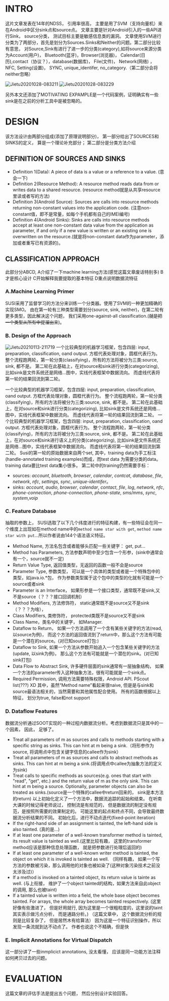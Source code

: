 # INTRO 
这片文章发表在14年的NDSS， 引用率很高， 主要是用了SVM（支持向量机）来在Android中区分sink点和source点。
文章主要是针对Android引入的一些API进行Sink， source分类， 测试目标主要是敏感信息类的漏洞。
文章使用SVM进行分类为了两部分，首先是划分为Sources.Sinks和Neither的问题。第二部分比较有意思， 对Source,Sink有进行了进一步的分类(category),如将source来源分类为Account(用户)， Bluetooth(蓝牙)，Browser(浏览器)， Calendar(日历),contact（协议？），database(数据库)， File(文件)， Network(网络) ，NFC, Setting(设置)， SYNC, unique_identifer, no_category.（第二部分会将neither忽略）

![Jietu20201028-083211](https://user-images.githubusercontent.com/3693435/97376358-22d0d700-18f8-11eb-8e9a-908b46f4edc7.jpg)
![Jietu20201028-083229](https://user-images.githubusercontent.com/3693435/97376362-25cbc780-18f8-11eb-8b47-1af3884292df.jpg)

另外本文还添加了MOTIVATING EXPAMPLE是一个代码案例，证明确实有一些sink是在之前的分析工具中是被忽略的。

# DESIGN
该方法设计由两部分组成(添加了原理说明部分)， 第一部分给出了SOURCES和SINKS的定义， 算是一个理论补充部分； 第二部分是分类方法介绍
## DEFINITION OF SOURCES AND SINKS
 * Definition 1(Data): A piece of data is a value or a reference to a value. (意会一下)
 * Definition 2(Resource Method): A resource method reads data from or writes data to a shared resource. (resource method就是从共享resource里读或者写的方法)
 * Definition 3(Android Source): Sources are calls into resource methods returning non-constant values into the application code. (注意non-constant值，即不是常量，如每个手机都有自己的IMEI编号)
 * Definition 4(Android Sinks): Sinks are calls into resource methods accept at least one non-constant data value from the application as parameter, if and only if a new value is written or an existing one is overwritten on the resource.(就是将non-constant data作为parameter，添加或者重写已有资源的)。 

## CLASSIFICATION APPROACH
此部分分ABCD, A介绍了一下machine learning方法(感觉这篇文章废话特别多) B才是核心设计 C开始解释我要提取的基本特征 D重点说明数据流特征

 ### A.Machine Learning Primer
SUSI采用了监督学习的方法分来训练一个分类器。使用了SVM的一种更加精确的实现SMO。 由在第一轮有三种类型需要划分(source, sink, neither)，在第二轮有更多类型，因此解决这个问题， 我们采用one-against-all classification.(~~就是把一个类型从所有中提溜出来~~)。 

 ### B. Design of the Approach
 ![Jietu20210113-211719](https://user-images.githubusercontent.com/3693435/104459850-47c81280-55e8-11eb-9e9f-f589fe8d7024.jpg)
 一个比较典型的机器学习框架，包含四层: input, preparation, classification, oand output. 方框代表处理对象，圆框代表行为。 整个流程跑两轮，第一轮分类(classifying)，所有的方法将被分为三类:source, sink, 都不是。 第二轮在此基础上，在对source和sink进行分类(categorizing), 比如sink是文件系统还是网络...图中，实线代表框架中数据流向。 而虚线代表将第一轮的结果回流到第二轮。
 
 一个比较典型的机器学习框架，包含四层: input, preparation, classification, oand output. 方框代表处理对象，圆框代表行为。 整个流程跑两轮，第一轮分类(classifying)，所有的方法将被分为三类:source, sink, 都不是。 第二轮在此基础上，在对source和sink进行分类(categorizing), 比如sink是文件系统还是网络...图中，实线代表框架中数据流向。 而虚线代表将第一轮的结果回流到第二轮。
 一个比较典型的机器学习框架，包含四层: input, preparation, classification, oand output. 方框代表处理对象，圆框代表行为。 整个流程跑两轮，第一轮分类(classifying)，所有的方法将被分为三类:source, sink, 都不是。 第二轮在此基础上，在对source和sink进行语义上的分类(categorizing), 比如sink是文件系统还是网络...图中，实线代表框架中数据流向。 而虚线代表将第一轮的结果回流到第二轮。
 Susi的第一轮的原始数据来自两个set, 其中，training data为手工标注(handle-annotated training examples)而成，而test data 为需要分类的data。 training data要比test data集小很多。
 第二轮中的training仍然需要手标：
 - sources: *account*, *bluetooth*, *browser*, *calendar*, *contcat*, *database*, *file*, *network*, *nfc*, *settings*, *sync*, *unique-identifer*。
 - sinks: *account*, *audio*, *browser*, *calendar*, *contact*, *file*, *log*, *network*, *nfc*, *phone-connection*, *phone-connection*, *phone-state*, *sms/mms*, *sync*, *system*,*voip*
 
 ### C. Feature Database
 抽取的参数上， SUSI选取了以下几个纬度进行的特征构建，有一些特征会在同一个维度上出现如在method name中的`method name star with get`, `method name star with put`...所以作者说由144个语法语义特征。
  * Method Name, 方法名包含或者能够头匹配一些关键字： get, put...  
  * Method has Parameters, 方法参数声明中至少包含一个形参，(sink中通常会有一个，source就不一定)
  * Return Value Type, 返回值类型，无返回的函数一般不会是source
  * Parameter Type, 参数类型， 可以是一个具体的类型或者是一个特殊包中的类型，如java.io.*包， 作为参数类型属于这个包中的类型的化就有可能是一个source或者sink
  * Parameter is an Interface， 如果形参是一个接口类型，通常既不是sink,又不是source（？？？接口回调机制）
  * Method Modifiers, 方法修饰符， static通常既不是source又不是sink（？？？为啥）， 
  * Class Modifiers, 类修饰符， protected类既不是source又不是sink
  * Class Name，类名中的关键字， 如Manager.
  * Dataflow to Return， 如果一个方法调用了一个含有某些关键字的方法(read,以source为例)， 而这个方法的返回值流到了return中，那么这个方法有可能是一个潜在的source。(对已知source打包:)
  * Dataflow to Sink, 如果一个方法从参数开始追入一个包含某些关键字的方法(update, 以sink为例)， 那么这个方法有可能就是一个潜在的sink。(对已知sink打包)
  * Data Flow to Abstract Sink, 许多硬件层面的sink通常有一层抽象结构， 如果一个方法的parameter传入这种抽象方法，很有可能就是一个sink点。
  * Required Permission,  调用方法需要特殊权限，Android API. PScout list(???) XD
 其中，虽然“Method name”看起来很naive, 但是是与sink和source最语法相关的，当然需要和其他属性配合使用。
 所有的函数根据以上特征， 划分为true, false和not support
 
 ### D. Dataflow Features
  数据流分析通过SOOT实现的一种过程内数据流分析。考虑到数据流只是其中的一个因素， 因此， 足够了。
  * Treat all parameters of m as sources and calls to methods starting with a specific string as sinks. This can hint at m being a sink.（将形参作为source, 将调用点中包含关键字信息的callee作为sink）
  * Treat all parameters of m as sources and calls to abstract methods as sinks. This can hint at m being a sink.(将调用点中callee为抽象方法的定义为sink)
  * Treat calls to specific methods as sources(e.g. ones that start with "read", "get", etc.) and the return value of m as the only sink. This can hint at m being a source. Optionally, parameter objects can also be treated as sinks.(source是一个特殊的callee中return回来的， sink是本方法的return)
  以上初始化定义了一个方法中，数据流追踪的起始和结束。 在听南大课的时候记得老师说过， 控制流是有规范的， 但是数据流的制定没有规范，是按照所需要的效果制定的。 可能这里的起点和终点不同，会导致最终数据流分析结果的不同。
  初始化后，进行不动点迭代(fixed-point iteration)
  * If the right-hand side of an assignment is tainted, the left-hand side is also tainted. (真的是...)
  * If at least one parameter of a well-known transformer method is tainted, its result value is tainted as well.(这里比较有趣， 这里的transformer method应该是那种信息处理函数， 就是把参数进行处理后返回的)
  * If at least one parameter of a well-known writer method is tainted, the object on which it is invoked is tainted as well. （同样有趣， 如果一个写方法的参数被污染，那么调用他的对象也被如染了(这种对象污染技术之前没太涉及过)）
  * If a method is invoked on a tainted object, its return value is tainte as well. (与上衔接， 维护了一个object tainted的结构，如果方法来自此object的调用, 那么也被taint)
  * If a tainted value is written into a field, the whole base object becomes tainted. For arrays, the whole array becomes tainted respectively. (这里好像有些激进了， 但是好用就行, 因为这里是一个很粗粒度的，这里说的taint其实表示做污点分析， 而是通路分析。)
  （这篇文章中， 这个数据流分析的规则是比较复杂了， 但是居然木有给算法）
  因为这是一个特征识别操作，所以发现一条流就到达不动点了。 作者也说这个不精确，但是快
  
  ### E. Implicit Annotations for Virtual Dispatch
  这一部分讲了一些inmplicict annotations, 没太看懂， 应该是同一功能方法注释如何拷贝过去的问题。

# EVALUATION
这篇文章的评估手法是提出五个问题， 然后分别设计实验回答。
